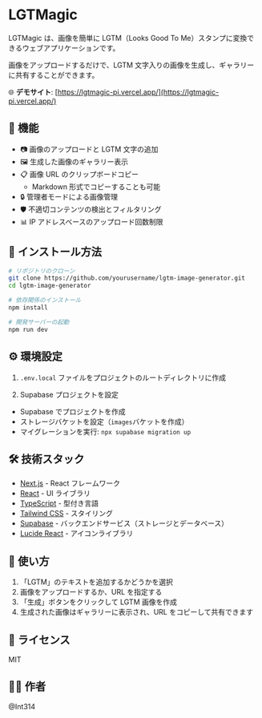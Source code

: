 # LGTMagic

LGTMagic は、画像を簡単に LGTM（Looks Good To Me）スタンプに変換できるウェブアプリケーションです。

画像をアップロードするだけで、LGTM 文字入りの画像を生成し、ギャラリーに共有することができます。

🌐 **デモサイト**: [https://lgtmagic-pi.vercel.app/](https://lgtmagic-pi.vercel.app/)

## 💫 機能

- 📷 画像のアップロードと LGTM 文字の追加
- 🖼️ 生成した画像のギャラリー表示
- 📋 画像 URL のクリップボードコピー
  - Markdown 形式でコピーすることも可能
- 🔒 管理者モードによる画像管理
- 🛡️ 不適切コンテンツの検出とフィルタリング
- 📊 IP アドレスベースのアップロード回数制限

## 🚀 インストール方法

```bash
# リポジトリのクローン
git clone https://github.com/yourusername/lgtm-image-generator.git
cd lgtm-image-generator

# 依存関係のインストール
npm install

# 開発サーバーの起動
npm run dev
```

## ⚙️ 環境設定

1. `.env.local` ファイルをプロジェクトのルートディレクトリに作成

2. Supabase プロジェクトを設定

- Supabase でプロジェクトを作成
- ストレージバケットを設定（`images`バケットを作成）
- マイグレーションを実行: `npx supabase migration up`

## 🛠️ 技術スタック

- [Next.js](https://nextjs.org/) - React フレームワーク
- [React](https://reactjs.org/) - UI ライブラリ
- [TypeScript](https://www.typescriptlang.org/) - 型付き言語
- [Tailwind CSS](https://tailwindcss.com/) - スタイリング
- [Supabase](https://supabase.com/) - バックエンドサービス（ストレージとデータベース）
- [Lucide React](https://lucide.dev/) - アイコンライブラリ

## 📝 使い方

1. 「LGTM」のテキストを追加するかどうかを選択
2. 画像をアップロードするか、URL を指定する
3. 「生成」ボタンをクリックして LGTM 画像を作成
4. 生成された画像はギャラリーに表示され、URL をコピーして共有できます

## 📜 ライセンス

MIT

## 👨‍💻 作者

@Int314
